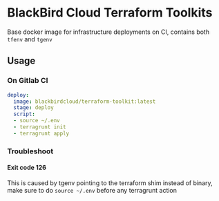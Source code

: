 # BlackBird Cloud Terraform Toolkits

Base docker image for infrastructure deployments on CI, contains both `tfenv` and `tgenv`

## Usage

### On Gitlab CI

```yaml
deploy:
  image: blackbirdcloud/terraform-toolkit:latest
  stage: deploy
  script:
  - source ~/.env
  - terragrunt init
  - terragrunt apply
```

### Troubleshoot

#### Exit code 126

This is caused by tgenv pointing to the terraform shim instead of binary, make sure to do `source ~/.env` before any terragrunt action
